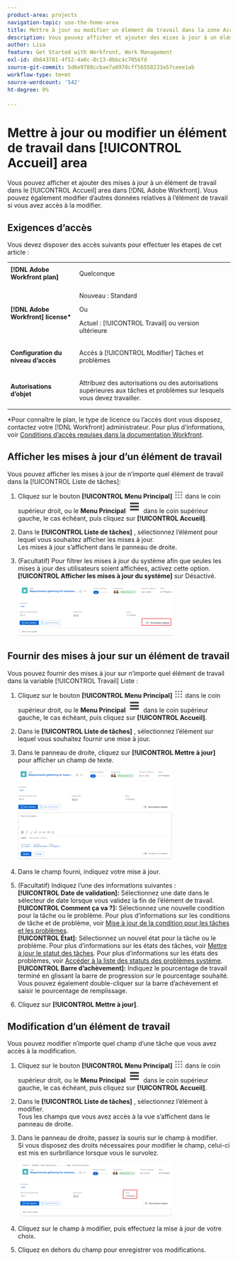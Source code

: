 ```yaml
---
product-area: projects
navigation-topic: use-the-home-area
title: Mettre à jour ou modifier un élément de travail dans la zone Accueil
description: Vous pouvez afficher et ajouter des mises à jour à un élément de travail dans le [!UICONTROL Accueil] dans Adobe Workfront. Vous pouvez également modifier d’autres données relatives à l’élément de travail si vous avez accès à la modifier.
author: Lisa
feature: Get Started with Workfront, Work Management
exl-id: db643781-4f52-4a8c-8c13-0bbc4c7056fd
source-git-commit: 5d6e9788ccbae7a8970cff56558233a57ceee1ab
workflow-type: tm+mt
source-wordcount: '542'
ht-degree: 0%

---
```


# Mettre à jour ou modifier un élément de travail dans [!UICONTROL Accueil] area

<!--Audited: April 2024-->

Vous pouvez afficher et ajouter des mises à jour à un élément de travail dans le [!UICONTROL Accueil] area dans [!DNL Adobe Workfront]. Vous pouvez également modifier d’autres données relatives à l’élément de travail si vous avez accès à la modifier.

## Exigences d’accès

Vous devez disposer des accès suivants pour effectuer les étapes de cet article :

<table style="table-layout:auto"> 
 <col> 
 </col> 
 <col> 
 </col> 
 <tbody> 
  <tr> 
   <td role="rowheader"><strong>[!DNL Adobe Workfront plan]</strong></td> 
   <td> <p>Quelconque</p> </td> 
  </tr> 
  <tr> 
   <td role="rowheader"><strong>[!DNL Adobe Workfront] license*</strong></td> 
   <td> <p>Nouveau : Standard</p>
   Ou

<p>Actuel : [!UICONTROL Travail] ou version ultérieure</p> </td> 
  </tr> 
  <tr> 
   <td role="rowheader"><strong>Configuration du niveau d’accès</strong></td> 
   <td> <p>Accès à [!UICONTROL Modifier] Tâches et problèmes</p> </td> 
  </tr> 
  <tr> 
   <td role="rowheader"><strong>Autorisations d’objet</strong></td> 
   <td> <p>Attribuez des autorisations ou des autorisations supérieures aux tâches et problèmes sur lesquels vous devez travailler.</p> </td> 
  </tr> 
 </tbody> 
</table>

*Pour connaître le plan, le type de licence ou l’accès dont vous disposez, contactez votre [!DNL Workfront] administrateur. Pour plus d’informations, voir [Conditions d’accès requises dans la documentation Workfront](/help/quicksilver/administration-and-setup/add-users/access-levels-and-object-permissions/access-level-requirements-in-documentation.md).

## Afficher les mises à jour d’un élément de travail

Vous pouvez afficher les mises à jour de n’importe quel élément de travail dans la [!UICONTROL Liste de tâches]:

1. Cliquez sur le bouton **[!UICONTROL Menu Principal]** ![](assets/main-menu-icon.png) dans le coin supérieur droit, ou le **Menu Principal** ![](assets/lines-main-menu.png) dans le coin supérieur gauche, le cas échéant, puis cliquez sur **[!UICONTROL Accueil]**.
1. Dans le **[!UICONTROL Liste de tâches]** , sélectionnez l’élément pour lequel vous souhaitez afficher les mises à jour.\
   Les mises à jour s’affichent dans le panneau de droite.

1. (Facultatif) Pour filtrer les mises à jour du système afin que seules les mises à jour des utilisateurs soient affichées, activez cette option. **[!UICONTROL Afficher les mises à jour du système]** sur Désactivé.

   ![](assets/show-system-updates-home-350x114.png)

## Fournir des mises à jour sur un élément de travail

Vous pouvez fournir des mises à jour sur n’importe quel élément de travail dans la variable [!UICONTROL Travail] Liste :

1. Cliquez sur le bouton **[!UICONTROL Menu Principal]** ![](assets/main-menu-icon.png) dans le coin supérieur droit, ou le **Menu Principal** ![](assets/lines-main-menu.png) dans le coin supérieur gauche, le cas échéant, puis cliquez sur **[!UICONTROL Accueil]**.
1. Dans le **[!UICONTROL Liste de tâches]** , sélectionnez l’élément sur lequel vous souhaitez fournir une mise à jour.
1. Dans le panneau de droite, cliquez sur **[!UICONTROL Mettre à jour]** pour afficher un champ de texte.

   ![](assets/make-an-update-box-expanded-home-nwe-350x204.png)

1. Dans le champ fourni, indiquez votre mise à jour.
1. (Facultatif) Indiquez l’une des informations suivantes :\
   **[!UICONTROL Date de validation]:** Sélectionnez une date dans le sélecteur de date lorsque vous validez la fin de l’élément de travail.\
   **[!UICONTROL Comment ça va ?]:** Sélectionnez une nouvelle condition pour la tâche ou le problème. Pour plus d’informations sur les conditions de tâche et de problème, voir [Mise à jour de la condition pour les tâches et les problèmes](../../../manage-work/projects/updating-work-in-a-project/update-condition-for-tasks-and-issues.md).\
   **[!UICONTROL État]:** Sélectionnez un nouvel état pour la tâche ou le problème. Pour plus d’informations sur les états des tâches, voir [Mettre à jour le statut des tâches](../../../manage-work/projects/updating-work-in-a-project/update-task-status.md). Pour plus d’informations sur les états des problèmes, voir [Accéder à la liste des statuts des problèmes système](../../../administration-and-setup/customize-workfront/creating-custom-status-and-priority-labels/issue-statuses.md).\
   **[!UICONTROL Barre d’achèvement]:** Indiquez le pourcentage de travail terminé en glissant la barre de progression sur le pourcentage souhaité. Vous pouvez également double-cliquer sur la barre d’achèvement et saisir le pourcentage de remplissage.

1. Cliquez sur **[!UICONTROL Mettre à jour]**.

## Modification d’un élément de travail

Vous pouvez modifier n’importe quel champ d’une tâche que vous avez accès à la modification.

1. Cliquez sur le bouton **[!UICONTROL Menu Principal]** ![](assets/main-menu-icon.png) dans le coin supérieur droit, ou le **Menu Principal** ![](assets/lines-main-menu.png) dans le coin supérieur gauche, le cas échéant, puis cliquez sur **[!UICONTROL Accueil]**.
1. Dans le **[!UICONTROL Liste de tâches]** , sélectionnez l’élément à modifier.\
   Tous les champs que vous avez accès à la vue s’affichent dans le panneau de droite.

1. Dans le panneau de droite, passez la souris sur le champ à modifier.\
   Si vous disposez des droits nécessaires pour modifier le champ, celui-ci est mis en surbrillance lorsque vous le survolez.

   ![](assets/home-350x123.png)

1. Cliquez sur le champ à modifier, puis effectuez la mise à jour de votre choix.
1. Cliquez en dehors du champ pour enregistrer vos modifications.

